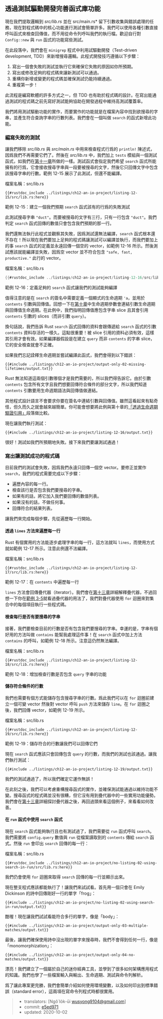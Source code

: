 ## 透過測試驅動開發完善函式庫功能

現在我們提取邏輯到 *src/lib.rs* 並在 src/main.rs* 留下引數收集與錯誤處理的任務，現在對程式碼中的核心功能進行測試會簡單許多。我們可以使用各種引數直接呼叫函式來檢查回傳值，而不用從命令列呼叫我們的執行檔。歡迎自行對 `Config::new` 與 `run` 函式的功能寫些測試。

在此段落中，我們會在 `minigrep` 程式中利用試驅動開發（Test-driven development, TDD）來新增搜尋邏輯。此程式開發技巧遵循以下步驟：

1. 寫出一個會失敗的測試並執行它來確保它失敗的原因如你所預期。
2. 寫出或修改足夠的程式碼來讓新測試可以通過。
3. 重構你新增或變更的程式碼並確保測試仍能持續通過。
4. 重複第一步！

此流程是編寫軟體的許多方式之一，但 TDD 也有助於程式碼的設計。在寫出能通過測試的程式碼之前先寫好測試能夠協助在開發過程中維持高測試覆蓋率。

我們將用測試驅動功能的實作，而要實作的功能就是在檔案內容中找到欲搜尋的字串，並產生符合查詢字串的行數列表。我們會在一個叫做 `search` 的函式新增此功能。

### 編寫失敗的測試

讓我們移除 *src/lib.rs* 與 *src/main.rs* 中用來檢查程式行爲的 `println!` 陳述式，因爲我們不再需要它們了。然後在 *src/lib.rs* 中，我們加上 `tests` 模組與一個測試函式，如我們在[第十一章][ch11-anatomy]<!-- ignore -->所做的一樣。測試函式會指定我們希望 `search` 函式所能擁有的行爲，它會接收搜尋字串與一段要被搜尋的文字，然後它只回傳文字中包含該搜尋字串的行數。範例 12-15 展示了此測試，但還不能編譯。

<span class="filename">檔案名稱：src/lib.rs</span>

```rust,ignore,does_not_compile
{{#rustdoc_include ../listings/ch12-an-io-project/listing-12-15/src/lib.rs:here}}
```

<span class="caption">範例 12-15：建立一個我們預期 `search` 函式該有的行爲的失敗測試</span>

此測試搜尋字串 `"duct"`。而要被搜尋的文字有三行，只有一行包含 `"duct"`。我們判定 `search` 函式回傳的數值只會包含我們預期的那一行。

我們還無法執行此程式並觀察其失敗，因爲測試還無法編譯，`search` 函式根本還不存在！所以現在我們要加上足夠的程式碼讓測試可以編譯並執行，而我們要加上的事 `search` 函式的定義並永遠回傳一個空的 vector，如範例 12-16 所示。然後測試應該就能編譯並失敗，因爲空 vector 並不符合包含 `"safe, fast, productive."` 此行的 vector。

<span class="filename">檔案名稱：src/lib.rs</span>

```rust
{{#rustdoc_include ../listings/ch12-an-io-project/listing-12-16/src/lib.rs:here}}
```

<span class="caption">範例 12-16：定義足夠的 `search` 函式讓我們的測試能夠編譯</span>

值得注意的是在 `search` 的簽名中需要定義一個顯式的生命週期 `'a`，並用於 `contents` 引數與回傳值。回想一下在[第十章][ch10-lifetimes]<!-- ignore -->中生命週期參數會連結引數生命週期與回傳值生命週期。在此例中，我們指明回傳值應包含字串 slice 且其會引用 `contents` 引數的 slices（而非引數 `query`）。

換句話說，我們告訴 Rust `search` 函式回傳的資料會跟傳遞給 `search` 函式的引數 `contents` 資料存活的一樣久。這點很重要！被 slice 引用的資料必須有效，這樣其引用才會有效。如果編譯器假設是在建立 `query` 而非 `contents` 的字串 slice，它的安全檢查就會不正確。

如果我們忘記詮釋生命週期並嘗試編譯此函式，我們會得到以下錯誤：

```console
{{#include ../listings/ch12-an-io-project/output-only-02-missing-lifetimes/output.txt}}
```

Rust 無法知道這兩個引數哪個才是我們需要的，所以我們得告訴它。由於引數 `contents` 包含所有文字且我們想要回傳符合條件的部分文字，所以我們知道 `contents` 引數要用生命週期語法與回傳值做連結。

其他程式設計語言不會要求你要在簽名中連結引數與回傳值。雖然這看起來有點奇怪，但久而久之就會越來越簡單。你可能會想要將此例與第十章的[「透過生命週期驗證引用」][validating-references-with-lifetimes]<!-- ignore -->段落做比較。

現在讓我們執行測試：

```console
{{#include ../listings/ch12-an-io-project/listing-12-16/output.txt}}
```

很好！測試如我們所預期地失敗。接下來我們要讓測試通過！

### 寫出讓測試成功的程式碼

目前我們的測試會失敗，因爲我們永遠只回傳一個空 vector。要修正並實作 `search`，我們的程式需要完成以下步驟：

* 遍歷內容的每一行。
* 檢查該行是否包含我們要搜尋的字串。
* 如果有的話，將它加入我們要回傳的數值列表。
* 如果沒有的話，不做任何事。
* 回傳符合的結果列表。

讓我們來完成每個步驟，先從遍歷每一行開始。

#### 透過 `lines` 方法來遍歷每一行

Rust 有個實用的方法能逐步處理字串的每一行，這方法就叫 `lines`，而使用方式就如範例 12-17 所示。注意此例還不法編譯。

<span class="filename">檔案名稱：src/lib.rs</span>

```rust,ignore
{{#rustdoc_include ../listings/ch12-an-io-project/listing-12-17/src/lib.rs:here}}
```

<span class="caption">範例 12-17：在 `contents` 中遍歷每一行
</span>

`lines` 方法會回傳疊代器（iterator）。我們會在[第十三章][ch13-iterators]<!-- ignore -->詳細解釋疊代器，不過回想一下你在[範例 3-5][ch3-iter]<!-- ignore -->就看過疊代器的用法了，我們對疊代器使用 `for` 迴圈來對集合中的每個項目執行一些程式碼。

#### 檢查每行是否有要搜尋的字串

接著，我們要檢查目前的行數是否有包含我們要搜尋的字串。幸運的是，字串有個好用的方法叫做 `contains` 能幫我處理這件事！在 `search` 函式中加上方法 `contains` 的呼叫，如範例 12-18 所示。注意這仍然無法編譯。

<span class="filename">檔案名稱：src/lib.rs</span>

```rust,ignore
{{#rustdoc_include ../listings/ch12-an-io-project/listing-12-18/src/lib.rs:here}}
```

<span class="caption">範例 12-18：增加檢查行數是否包含 `query` 字串的功能</span>

#### 儲存符合條件的行數

我們也需要有個方式能儲存包含搜尋字串的行數。爲此我們可以在 `for` 迴圈前建立一個可變 vector 然後對 vector 呼叫 `push` 方法來儲存 `line`。在 `for` 迴圈之後，我們回傳 vector，如範例 12-19 所示。

<span class="filename">檔案名稱：src/lib.rs</span>

```rust,ignore
{{#rustdoc_include ../listings/ch12-an-io-project/listing-12-19/src/lib.rs:here}}
```

<span class="caption">範例 12-19：儲存符合的行數讓我們可以回傳它們</span>

現在 `search` 函式應該只會回傳包含 `query` 的行數，而我們的測試也該通過。讓我們執行測試：

```console
{{#include ../listings/ch12-an-io-project/listing-12-19/output.txt}}
```

我們的測試通過了，所以我們確定它運作無誤！

在此刻之後，我們可以考慮重構搜尋函式的實作，並確保測試能通過以維持功能不變。搜尋函式的程式碼並沒有很糟，但它沒有用到疊代器中的一些實用功能優勢。我們會在[第十三章][ch13-iterators]<!-- ignore -->詳細探討疊代器之後，再回過頭來看這個例子，來看看如何改善。

#### 在 `run` 函式中使用 `search` 函式

現在 `search` 函式能夠執行且也有測試過了，我們需要從 `run` 函式呼叫 `search`。我們需要將 `config.query` 數值與 `run` 從檔案讀取到的 `contents` 傳給 `search` 函式。然後 `run` 會印出 `search` 回傳的每一行：

<span class="filename">檔案名稱：src/lib.rs</span>

```rust,ignore
{{#rustdoc_include ../listings/ch12-an-io-project/no-listing-02-using-search-in-run/src/lib.rs:here}}
```

我們仍會使用 `for` 迴圈來取得 `search` 回傳的每一行並顯示出來。

現在整支程式應該都能執行了！讓我們來試試看。首先用一個只會在 Emily Dickinson 的詩中回傳剛好一行的單字「frog」：

```console
{{#include ../listings/ch12-an-io-project/no-listing-02-using-search-in-run/output.txt}}
```

酷喔！現在讓我們試試看能符合多行的單字，像是「body」：

```console
{{#include ../listings/ch12-an-io-project/output-only-03-multiple-matches/output.txt}}
```

最後，讓我們確保使用詩中沒出現的單字來搜尋時，我們不會得到任何一行，像是「monomorphization」：

```console
{{#include ../listings/ch12-an-io-project/output-only-04-no-matches/output.txt}}
```

漂亮！我們建立了一個屬於自己的迷你經典工具，並學到了很多如何架構應用程式的知識。我們也學了一些檔案輸入與輸出、生命週期、測試與命令列解析。

爲了讓此專案更完勝，我們會簡單介紹如何使用環境變數，以及如何印出到標準錯誤（standard error），這兩項在寫命令列程式時都很實用。

[validating-references-with-lifetimes]:
ch10-03-lifetime-syntax.html#透過生命週期驗證引用
[ch11-anatomy]: ch11-01-writing-tests.html#the-anatomy-of-a-test-function
[ch10-lifetimes]: ch10-03-lifetime-syntax.html
[ch3-iter]: ch03-05-control-flow.html#looping-through-a-collection-with-for
[ch13-iterators]: ch13-02-iterators.html

> - translators: [Ngô͘ Io̍k-ūi <wusyong9104@gmail.com>]
> - commit: [e5ed971](https://github.com/rust-lang/book/blob/e5ed97128302d5fa45dbac0e64426bc7649a558c/src/ch12-04-testing-the-librarys-functionality.md)
> - updated: 2020-10-02
